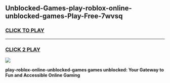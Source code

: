 
## Unblocked-Games-play-roblox-online-unblocked-games-Play-Free-7wvsq
<h3>
<a href="https://premium76.site?title=play-roblox-online-unblocked-games&ref=22A">CLICK TO PLAY</a></h3>
<hr>

<h3>
<a href="https://premium76.site?title=play-roblox-online-unblocked-games&ref=22A">CLICK 2 PLAY</a>
  
</h3>

<a href="https://premium76.site?title=play-roblox-online-unblocked-games&ref=22A"><img src="https://clearcache.store/games.png"></a>


**play-roblox-online-unblocked-games games unblocked: Your Gateway to Fun and Accessible Online Gaming**
